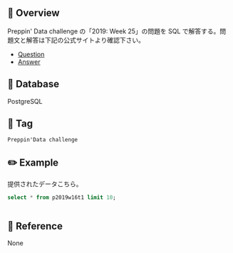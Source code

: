 ## :memo: Overview

Preppin' Data challenge の「2019: Week 25」の問題を SQL で解答する。問題文と解答は下記の公式サイトより確認下さい。

- [Question]()
- [Answer]()

## :floppy_disk: Database

PostgreSQL

## :bookmark: Tag

`Preppin'Data challenge`

## :pencil2: Example

提供されたデータこちら。

```sql
select * from p2019w16t1 limit 10;

```

```sql

```

## :closed_book: Reference

None
